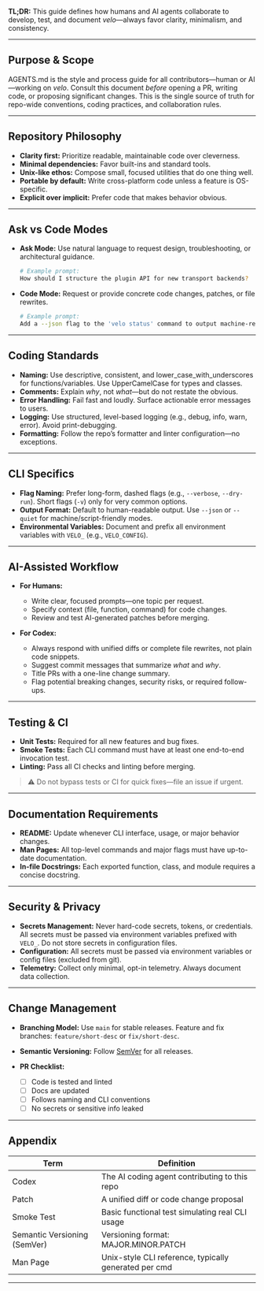 **TL;DR:**
This guide defines how humans and AI agents collaborate to develop, test, and document *velo*—always favor clarity, minimalism, and consistency.

---

## Purpose & Scope

AGENTS.md is the style and process guide for all contributors—human or AI—working on *velo*.
Consult this document *before* opening a PR, writing code, or proposing significant changes.
This is the single source of truth for repo-wide conventions, coding practices, and collaboration rules.

---

## Repository Philosophy

* **Clarity first:** Prioritize readable, maintainable code over cleverness.
* **Minimal dependencies:** Favor built-ins and standard tools.
* **Unix-like ethos:** Compose small, focused utilities that do one thing well.
* **Portable by default:** Write cross-platform code unless a feature is OS-specific.
* **Explicit over implicit:** Prefer code that makes behavior obvious.

---

## Ask vs Code Modes

* **Ask Mode:**
  Use natural language to request design, troubleshooting, or architectural guidance.

  ```bash
  # Example prompt:
  How should I structure the plugin API for new transport backends?
  ```

* **Code Mode:**
  Request or provide concrete code changes, patches, or file rewrites.

  ```bash
  # Example prompt:
  Add a --json flag to the 'velo status' command to output machine-readable results.
  ```

---

## Coding Standards

* **Naming:**
  Use descriptive, consistent, and lower\_case\_with\_underscores for functions/variables.
  Use UpperCamelCase for types and classes.
* **Comments:**
  Explain *why*, not *what*—but do not restate the obvious.
* **Error Handling:**
  Fail fast and loudly. Surface actionable error messages to users.
* **Logging:**
  Use structured, level-based logging (e.g., debug, info, warn, error). Avoid print-debugging.
* **Formatting:**
  Follow the repo’s formatter and linter configuration—no exceptions.

---

## CLI Specifics

* **Flag Naming:**
  Prefer long-form, dashed flags (e.g., `--verbose`, `--dry-run`).
  Short flags (`-v`) only for very common options.
* **Output Format:**
  Default to human-readable output. Use `--json` or `--quiet` for machine/script-friendly modes.
* **Environmental Variables:**
  Document and prefix all environment variables with `VELO_` (e.g., `VELO_CONFIG`).

---

## AI-Assisted Workflow

* **For Humans:**

  * Write clear, focused prompts—one topic per request.
  * Specify context (file, function, command) for code changes.
  * Review and test AI-generated patches before merging.
* **For Codex:**

  * Always respond with unified diffs or complete file rewrites, not plain code snippets.
  * Suggest commit messages that summarize *what* and *why*.
  * Title PRs with a one-line change summary.
  * Flag potential breaking changes, security risks, or required follow-ups.

---

## Testing & CI

* **Unit Tests:**
  Required for all new features and bug fixes.
* **Smoke Tests:**
  Each CLI command must have at least one end-to-end invocation test.
* **Linting:**
  Pass all CI checks and linting before merging.

> ⚠️ Do not bypass tests or CI for quick fixes—file an issue if urgent.

---

## Documentation Requirements

* **README:**
  Update whenever CLI interface, usage, or major behavior changes.
* **Man Pages:**
  All top-level commands and major flags must have up-to-date documentation.
* **In-file Docstrings:**
  Each exported function, class, and module requires a concise docstring.

---

## Security & Privacy

* **Secrets Management:**
  Never hard-code secrets, tokens, or credentials.
  All secrets must be passed via environment variables prefixed with `VELO_`.
  Do not store secrets in configuration files.
* **Configuration:**
  All secrets must be passed via environment variables or config files (excluded from git).
* **Telemetry:**
  Collect only minimal, opt-in telemetry. Always document data collection.

---

## Change Management

* **Branching Model:**
  Use `main` for stable releases.
  Feature and fix branches: `feature/short-desc` or `fix/short-desc`.
* **Semantic Versioning:**
  Follow [SemVer](https://semver.org/) for all releases.
* **PR Checklist:**

  * [ ] Code is tested and linted
  * [ ] Docs are updated
  * [ ] Follows naming and CLI conventions
  * [ ] No secrets or sensitive info leaked

---

## Appendix

| Term                         | Definition                                            |
| ---------------------------- | ----------------------------------------------------- |
| Codex                        | The AI coding agent contributing to this repo         |
| Patch                        | A unified diff or code change proposal                |
| Smoke Test                   | Basic functional test simulating real CLI usage       |
| Semantic Versioning (SemVer) | Versioning format: MAJOR.MINOR.PATCH                  |
| Man Page                     | Unix-style CLI reference, typically generated per cmd |

---
